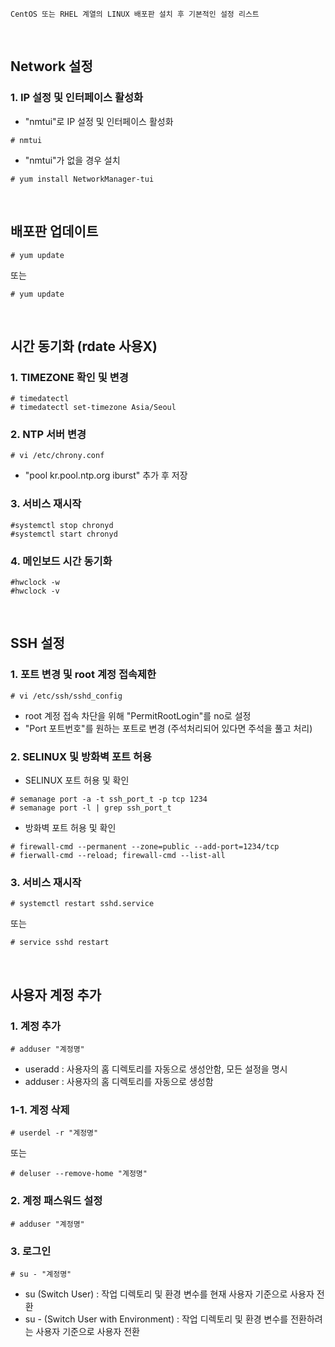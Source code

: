 ~~~
CentOS 또는 RHEL 계열의 LINUX 배포판 설치 후 기본적인 설정 리스트
~~~
<br>

## Network 설정
### 1. IP 설정 및 인터페이스 활성화 
- "nmtui"로 IP 설정 및 인터페이스 활성화  
```shell
# nmtui
```
- "nmtui"가 없을 경우 설치
```shell
# yum install NetworkManager-tui
```
<br>

## 배포판 업데이트
```shell
# yum update
```
또는
```shell
# yum update
```
<br>

## 시간 동기화 (rdate 사용X)
### 1. TIMEZONE 확인 및 변경
```shell
# timedatectl
# timedatectl set-timezone Asia/Seoul
```
### 2. NTP 서버 변경
```shell
# vi /etc/chrony.conf
```
- "pool kr.pool.ntp.org iburst" 추가 후 저장
### 3. 서비스 재시작
```shell
#systemctl stop chronyd
#systemctl start chronyd
```
### 4. 메인보드 시간 동기화
```shell
#hwclock -w
#hwclock -v
```
<br>

## SSH 설정
### 1. 포트 변경 및 root 계정 접속제한
 ```shell
 # vi /etc/ssh/sshd_config
 ```
- root 계정 접속 차단을 위해 "PermitRootLogin"를 no로 설정
- "Port 포트번호"를 원하는 포트로 변경 (주석처리되어 있다면 주석을 풀고 처리)
### 2. SELINUX 및 방화벽 포트 허용
- SELINUX 포트 허용 및 확인
```shell
# semanage port -a -t ssh_port_t -p tcp 1234
# semanage port -l | grep ssh_port_t
```
- 방화벽 포트 허용 및 확인
```shell
# firewall-cmd --permanent --zone=public --add-port=1234/tcp
# fierwall-cmd --reload; firewall-cmd --list-all
```
### 3. 서비스 재시작
```shell
# systemctl restart sshd.service
```
또는
```shell
# service sshd restart
```
<br>

## 사용자 계정 추가
### 1. 계정 추가
```shell
# adduser "계정명"
```
- useradd : 사용자의 홈 디렉토리를 자동으로 생성안함, 모든 설정을 명시
- adduser : 사용자의 홈 디렉토리를 자동으로 생성함
### 1-1. 계정 삭제
```shell
# userdel -r "계정명"
```
또는
```shell
# deluser --remove-home "계정명"
```
### 2. 계정 패스워드 설정
```shell
# adduser "계정명"
```
### 3. 로그인
```shell
# su - "계정명"
```
- su (Switch User) : 작업 디렉토리 및 환경 변수를 현재 사용자 기준으로 사용자 전환
- su - (Switch User with Environment) : 작업 디렉토리 및 환경 변수를 전환하려는 사용자 기준으로 사용자 전환
<br>
